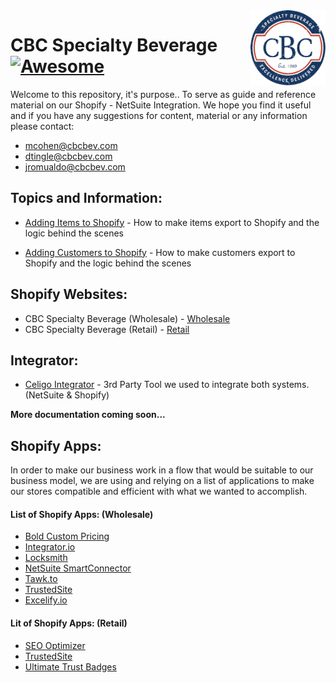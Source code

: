 <img src="images/favicon-image.png" align="right" width="120" height="120"/>

# CBC Specialty Beverage [![Awesome](https://cdn.rawgit.com/sindresorhus/awesome/d7305f38d29fed78fa85652e3a63e154dd8e8829/media/badge.svg)](https://github.com/sindresorhus/awesome#readme)

Welcome to this repository, it's purpose.. To serve as guide and reference material on our Shopify - NetSuite Integration. We hope you find it useful and if you have any suggestions for content, material or any information please contact:

- mcohen@cbcbev.com
- dtingle@cbcbev.com
- jromualdo@cbcbev.com

## Topics and Information:

- [Adding Items to Shopify](https://github.com/) - How to make items export to Shopify and the logic behind the scenes

- [Adding Customers to Shopify](https://github.com/) - How to make customers export to Shopify and the logic behind the scenes


## Shopify Websites:

- CBC Specialty Beverage (Wholesale) - [Wholesale](https://cbcbev.myshopify.com)
- CBC Specialty Beverage (Retail) - [Retail](https://cbc-bev.myshopify.com)


## Integrator:

- [Celigo Integrator](https://www.celigo.com/ipaas-integration-platform/) - 3rd Party Tool we used to integrate both systems. (NetSuite & Shopify)

**More documentation coming soon...**


## Shopify Apps:

In order to make our business work in a flow that would be suitable to our business model, we are using and relying on a list of applications to make our stores compatible and efficient with what we wanted to accomplish.

#### List of Shopify Apps: (Wholesale)

- [Bold Custom Pricing](https://apps.shopify.com/customer-pricing?surface_detail=bold+custom+pricing&surface_inter_position=1&surface_intra_position=4&surface_type=search)
- [Integrator.io](https://www.celigo.com/ipaas-integration-platform/)
- [Locksmith](https://apps.shopify.com/locksmith)
- [NetSuite SmartConnector](https://www.celigo.com/smartconnector/)
- [Tawk.to](https://www.tawk.to/)
- [TrustedSite](https://www.trustedsite.com/)
- [Excelify.io](https://excelify.io/)

#### Lit of Shopify Apps: (Retail)

- [SEO Optimizer](https://www.seoptimer.com/)
- [TrustedSite](https://www.trustedsite.com/)
- [Ultimate Trust Badges](https://apps.shopify.com/ultimate-trust-badges)
